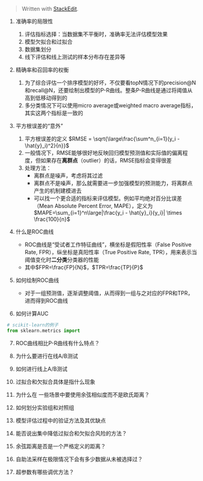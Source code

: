 


> Written with [StackEdit](https://stackedit.io/).

1. 准确率的局限性
	1. 评估指标选择：当数据集不平衡时，准确率无法评估模型效果
	2. 模型欠拟合和过拟合
	3. 数据集划分
	4. 线下评估和线上测试的样本分布存在差异等

2. 精确率和召回率的权衡
	1. 为了综合评估一个排序模型的好坏，不仅要看topN情况下的precision@N和recall@N，还要绘制出模型的P-R曲线。整条P-R曲线是通过将阈值从高到低移动得到的
	2. 多分类情况下可以使用micro average或weighted macro average指标，其实这两个指标是一致的

3. 平方根误差的“意外”
	1. 平方根误差的定义 $RMSE = \sqrt{\large\frac{\sum^n_{i=1}(y_i - \hat{y}_i)^2}{n}}$
	2. 一般情况下，RMSE能够很好地反映回归模型预测值和实际值的偏离程度，但如果存在**离群点**（outlier）的话，RMSE指标会变得很差
	3. 处理方法：
		* 离群点是噪声，考虑将其过滤
		* 离群点不是噪声，那么就需要进一步加强模型的预测能力，将离群点产生的机制建模进去
		* 可以找一个更合适的指标来评估模型。例如平均绝对百分比误差（Mean Absolute Percent Error, MAPE），定义为$MAPE=\sum_{i=1}^n\large|\frac{y_i - \hat{y}_i}{y_i}| \times \frac{100}{n}$

4. 什么是ROC曲线
    * ROC曲线是“受试者工作特征曲线”，横坐标是假阳性率（False Positive Rate, FPR），纵坐标是真阳性率（True Positive Rate, TPR），用来表示当阈值变化时**二分类**分类器的性能
    * 其中$FPR=\frac{FP}{N}$，$TPR=\frac{TP}{P}$

5. 如何绘制ROC曲线
	* 对于一组预测值，逐渐调整阈值，从而得到一组与之对应的FPR和TPR，进而得到ROC曲线

6. 如何计算AUC

```python
# scikit-learn的例子
from sklearn.metrics import 
```


7. ROC曲线相比P-R曲线有什么特点？


8. 为什么要进行在线A/B测试
9. 如何进行线上A/B测试
10. 过拟合和欠拟合具体是指什么现象

11. 为什么在 一些场景中要使用余弦相似度而不是欧氏距离？
12. 如何划分实验组和对照组
13. 模型评估过程中的验证方法及其优缺点
14. 能否说出集中降低过拟合和欠拟合风险的方法？

15. 余弦距离是否是一个严格定义的距离？
16. 自助法采样在极限情况下会有多少数据从未被选择过？
17. 超参数有哪些调优方法？


<!--stackedit_data:
eyJoaXN0b3J5IjpbLTEzMzM0MDAwNDQsMTU2MDY2ODc4XX0=
-->